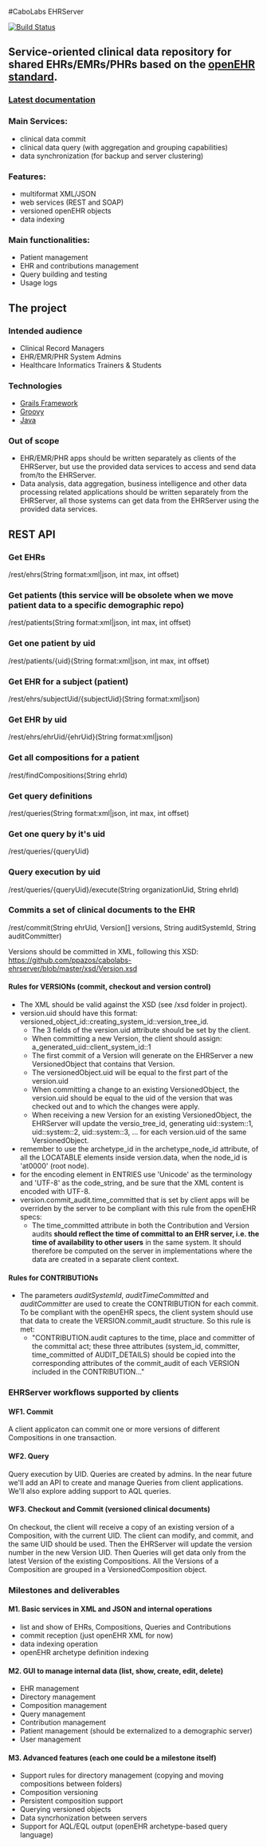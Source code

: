 #CaboLabs EHRServer

[![Build Status](https://travis-ci.org/ppazos/cabolabs-ehrserver.svg?branch=master)](https://travis-ci.org/ppazos/cabolabs-ehrserver)


## Service-oriented clinical data repository for shared EHRs/EMRs/PHRs based on the [openEHR standard](http://openehr.org).


### [Latest documentation](http://cabolabs.com/en/projects)



### Main Services:

* clinical data commit
* clinical data query (with aggregation and grouping capabilities)
* data synchronization (for backup and server clustering)


### Features:

* multiformat XML/JSON
* web services (REST and SOAP)
* versioned openEHR objects
* data indexing


### Main functionalities:

* Patient management
* EHR and contributions management
* Query building and testing
* Usage logs


## The project

### Intended audience

* Clinical Record Managers
* EHR/EMR/PHR System Admins
* Healthcare Informatics Trainers & Students


### Technologies

* [Grails Framework](http://grails.org)
* [Groovy](http://groovy.codehaus.org)
* [Java](http://docs.oracle.com/javase/specs)


### Out of scope

* EHR/EMR/PHR apps should be written separately as clients of the EHRServer, but use the provided data services to access and send data from/to the EHRServer.
* Data analysis, data aggregation, business intelligence and other data processing related applications should be written separately from the EHRServer, all those systems can get data from the EHRServer using the provided data services.


## REST API
### Get EHRs
/rest/ehrs(String format:xml|json, int max, int offset)

### Get patients (this service will be obsolete when we move patient data to a specific demographic repo)
/rest/patients(String format:xml|json, int max, int offset)

### Get one patient by uid
/rest/patients/{uid}(String format:xml|json, int max, int offset)

### Get EHR for a subject (patient)
/rest/ehrs/subjectUid/{subjectUid}(String format:xml|json)

### Get EHR by uid
/rest/ehrs/ehrUid/{ehrUid}(String format:xml|json)

### Get all compositions for a patient
/rest/findCompositions(String ehrId)

### Get query definitions
/rest/queries(String format:xml|json, int max, int offset)

### Get one query by it's uid
/rest/queries/{queryUid}

### Query execution by uid
/rest/queries/{queryUid}/execute(String organizationUid, String ehrId<optional>)

### Commits a set of clinical documents to the EHR
/rest/commit(String ehrUid, Version[] versions, String auditSystemId, String auditCommitter)

Versions should be committed in XML, following this XSD: https://github.com/ppazos/cabolabs-ehrserver/blob/master/xsd/Version.xsd


#### Rules for VERSIONs (commit, checkout and version control)

* The XML should be valid against the XSD (see /xsd folder in project).
* version.uid should have this format: versioned_object_id::creating_system_id::version_tree_id.
   * The 3 fields of the version.uid attribute should be set by the client.
   * When committing a new Version, the client should assign: a_generated_uid::client_system_id::1
   * The first commit of a Version will generate on the EHRServer a new VersionedObject that contains that Version.
   * The versionedObject.uid will be equal to the first part of the version.uid
   * When committing a change to an existing VersionedObject, the version.uid should be equal to the uid of the version that was checked out and to which the changes were apply.
   * When receiving a new Version for an existing VersionedObject, the EHRServer will update the versio_tree_id, generating uid::system::1, uid::system::2, uid::system::3, ... for each version.uid of the same VersionedObject.
* remember to use the archetype_id in the archetype_node_id attribute, of all the LOCATABLE elements
  inside version.data, when the node_id is 'at0000' (root node).
* for the encoding element in ENTRIES use 'Unicode' as the terminology and 'UTF-8' as the code_string,
  and be sure that the XML content is encoded with UTF-8.
* version.commit_audit.time_committed that is set by client apps will be overriden by the server
  to be compliant with this rule from the openEHR specs:
   * The time_committed attribute in both the Contribution and Version audits **should reflect the time
     of committal to an EHR server, i.e. the time of availability to other users** in the same system.
     It should therefore be computed on the server in implementations where the data are created
     in a separate client context.

#### Rules for CONTRIBUTIONs

* The parameters _auditSystemId_, _auditTimeCommitted_ and _auditCommitter_ are used to create the CONTRIBUTION for each commit.
  To be compliant with the openEHR specs, the client system should use that data to create the VERSION.commit_audit structure. So
  this rule is met:
   * "CONTRIBUTION.audit captures to the time, place and committer of the committal act; these three attributes (system_id,
     committer, time_committed of AUDIT_DETAILS) should be copied into the corresponding attributes of the commit_audit of each VERSION included in the CONTRIBUTION..."

     
     
### EHRServer workflows supported by clients

#### WF1. Commit

A client applicaton can commit one or more versions of different Compositions in one transaction.

#### WF2. Query

Query execution by UID. Queries are created by admins. In the near future we'll add an API to create and manage Queries from client applications. We'll also explore adding support to AQL queries.

#### WF3. Checkout and Commit (versioned clinical documents)

On checkout, the client will receive a copy of an existing version of a Composition, with the current UID. The client can modify, and commit, and the same UID should be used. Then the EHRServer will update the version number in the new Version UID. Then Queries will get data only from the latest Version of the existing Compositions. All the Versions of a Composition are grouped in a VersionedComposition object.



### Milestones and deliverables

#### M1. Basic services in XML and JSON and internal operations

* list and show of EHRs, Compositions, Queries and Contributions
* commit reception (just openEHR XML for now)
* data indexing operation
* openEHR archetype definition indexing


#### M2. GUI to manage internal data (list, show, create, edit, delete)

* EHR management
* Directory management
* Composition management
* Query management
* Contribution management
* Patient management (should be externalized to a demographic server)
* User management


#### M3. Advanced features (each one could be a milestone itself)

* Support rules for directory management (copying and moving compositions between folders)
* Composition versioning
* Persistent composition support
* Querying versioned objects
* Data syncrhonization between servers
* Support for AQL/EQL output (openEHR archetype-based query language)
